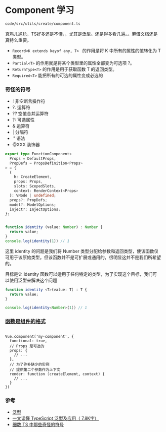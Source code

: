 # Component 学习

```markdown
code/src/utils/create/component.ts
```

真鸡儿尴尬，TS好多还是不懂，，尤其是泛型。还是得多看几遍。。麻蛋文档还是真特么重要。



- `Record<K extends keyof any, T> ` 的作用是将 K 中所有的属性的值转化为 T 类型。
- `Partial<T>` 的作用就是将某个类型里的属性全部变为可选项 ?。
- `ReturnType<T>` 的作用是用于获取函数 T 的返回类型。
- `Required<T>` 能把所有的可选的属性变成必选的


### 奇怪的符号
- ! 非空断言操作符
- ?. 运算符
- ?? 空值合并运算符
- ?: 可选属性
- & 运算符
- | 分隔符
- '<Type>' 语法
- @XXX 装饰器



```ts
export type FunctionComponent<
  Props = DefaultProps,
  PropDefs = PropsDefinition<Props>
> = {
  (
    h: CreateElement,
    props: Props,
    slots: ScopedSlots,
    context: RenderContext<Props>
  ): VNode | undefined;
  props?: PropDefs;
  model?: ModelOptions;
  inject?: InjectOptions;
};
```


```typescript

function identity (value: Number) : Number {
  return value;
}
console.log(identity(1)) // 1

```

这里 identity 的问题是我们将 Number 类型分配给参数和返回类型，使该函数仅可用于该原始类型。但该函数并不是可扩展或通用的，很明显这并不是我们所希望的。

目标是让 identity 函数可以适用于任何特定的类型，为了实现这个目标，我们可以使用泛型来解决这个问题

```typescript
function identity <T>(value: T) : T {
  return value;
}

console.log(identity<Number>(1)) // 1

```


### [函数是组件的格式](https://cn.vuejs.org/v2/guide/render-function.html#%E5%87%BD%E6%95%B0%E5%BC%8F%E7%BB%84%E4%BB%B6)

```vue

Vue.component('my-component', {
  functional: true,
  // Props 是可选的
  props: {
    // ...
  },
  // 为了弥补缺少的实例
  // 提供第二个参数作为上下文
  render: function (createElement, context) {
    // ...
  }
})
```








### 参考
- [泛型](https://zhongsp.gitbooks.io/typescript-handbook/content/doc/handbook/Generics.html)
- [一文读懂 TypeScript 泛型及应用（ 7.8K字）](https://juejin.cn/post/6844904184894980104)
- [细数 TS 中那些奇怪的符号](https://juejin.cn/post/6875091047752400910)
